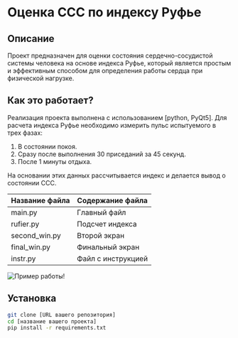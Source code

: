 # Оценка ССС по индексу Руфье

## Описание

Проект предназначен для оценки состояния сердечно-сосудистой системы человека на основе индекса Руфье, который является простым и эффективным способом для определения работы сердца при физической нагрузке.

## Как это работает?

Реализация проекта выполнена с использованием [python, PyQt5]. Для расчета индекса Руфье необходимо измерить пульс испытуемого в трех фазах:
1. В состоянии покоя.
2. Сразу после выполнения 30 приседаний за 45 секунд.
3. После 1 минуты отдыха.

На основании этих данных рассчитывается индекс и делается вывод о состоянии ССС.

Название файла | Содержание файла
---------------|------------------
main.py        | Главный файл
rufier.py      | Подсчет индекса
second_win.py  | Второй экран
final_win.py   | Финальный экран
instr.py       | Файл с инструкцией


![Пример работы!](https://img.freepik.com/premium-vector/beautiful-landing-page-website-vector-template-design_40125-128.jpg?w=900)



## Установка

```bash
git clone [URL вашего репозитория]
cd [название вашего проекта]
pip install -r requirements.txt
